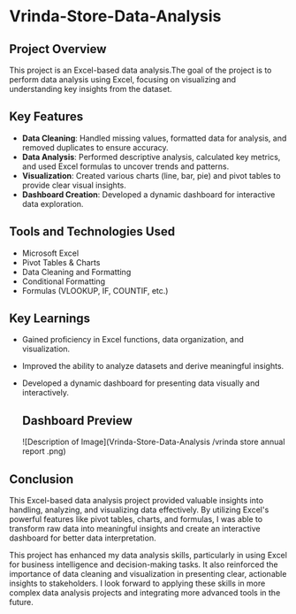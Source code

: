 # Vrinda-Store-Data-Analysis

## Project Overview
This project is an Excel-based data analysis.The goal of the project is to perform data analysis using Excel, focusing on visualizing and understanding key insights from the dataset.

## Key Features
- **Data Cleaning**: Handled missing values, formatted data for analysis, and removed duplicates to ensure accuracy.
- **Data Analysis**: Performed descriptive analysis, calculated key metrics, and used Excel formulas to uncover trends and patterns.
- **Visualization**: Created various charts (line, bar, pie) and pivot tables to provide clear visual insights.
- **Dashboard Creation**: Developed a dynamic dashboard for interactive data exploration.

## Tools and Technologies Used
- Microsoft Excel
- Pivot Tables & Charts
- Data Cleaning and Formatting
- Conditional Formatting
- Formulas (VLOOKUP, IF, COUNTIF, etc.)

## Key Learnings
- Gained proficiency in Excel functions, data organization, and visualization.
- Improved the ability to analyze datasets and derive meaningful insights.
- Developed a dynamic dashboard for presenting data visually and interactively.
  
  ## Dashboard Preview
  ![Description of Image](Vrinda-Store-Data-Analysis
/vrinda store annual report .png)


## Conclusion
This Excel-based data analysis project provided valuable insights into handling, analyzing, and visualizing data effectively. By utilizing Excel's powerful features like pivot tables, charts, and formulas, I was able to transform raw data into meaningful insights and create an interactive dashboard for better data interpretation. 

This project has enhanced my data analysis skills, particularly in using Excel for business intelligence and decision-making tasks. It also reinforced the importance of data cleaning and visualization in presenting clear, actionable insights to stakeholders. I look forward to applying these skills in more complex data analysis projects and integrating more advanced tools in the future.
